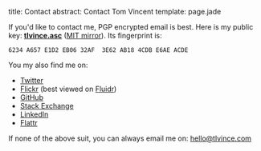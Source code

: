 title: Contact
abstract: Contact Tom Vincent
template: page.jade

If you'd like to contact me, PGP encrypted email is best. Here is my public key:
**[tlvince.asc][]** ([MIT mirror][mit]). Its fingerprint is:

    6234 A657 E1D2 EB06 32AF  3E62 AB18 4CDB E6AE ACDE

You my also find me on:

* [Twitter][]
* [Flickr][] (best viewed on [Fluidr][])
* [GitHub][]
* [Stack Exchange][]
* [LinkedIn][]
* [Flattr][]

If none of the above suit, you can always email me on: <hello@tlvince.com>

  [LinkedIn]: https://www.linkedin.com/in/tlvince "tlvince's profile on LinkedIn"
  [Twitter]: https://twitter.com/#!/tlvince "tlvince's profile on Twitter"
  [GitHub]: https://github.com/tlvince "tlvince's profile on GitHub"
  [Stack Exchange]: https://stackexchange.com/users/179405?tab=accounts "tlvince's profiles on Stack Exchange"
  [tlvince.asc]: /assets/txt/tlvince.asc "tlvince's PGP public key"
  [Flickr]: https://secure.flickr.com/photos/tlvince "tlvince's profile on Flickr"
  [Fluidr]: http://www.fluidr.com/photos/tlvince "tlvince's profile on Fluidr"
  [Flattr]: https://flattr.com/profile/tlvince "tlvince's profile on Flattr"
  [mit]: http://pgp.mit.edu:11371/pks/lookup?op=vindex&fingerprint=on&search=0x6234A657E1D2EB0632AF3E62AB184CDBE6AEACDE
